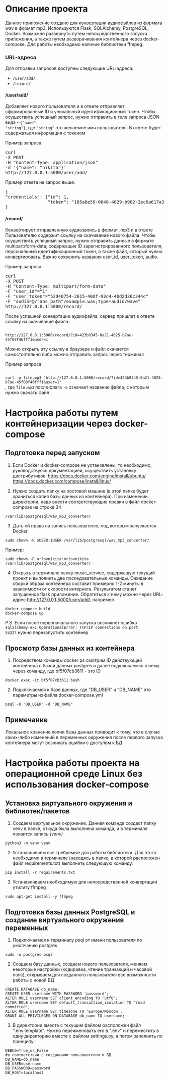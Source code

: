 # Описание проекта

Данное приложение создано для конвертации аудиофайлов из формата wav в формат mp3. Используются Flask, SQLAlchemy,
PostgreSQL, Docker. Возможно развернуть путем непосредственного запуска приложения, а также путем разворачивания
контейнера через docker-compose. Для работы необходимо наличие библиотеки ffmpeg.

### URL-адреса

Для отправки запросов доступны следующие URL-адреса:

- <code>/user/add/</code>
- <code>/record/</code>

#### /user/add/

Добавляет нового пользователя и в ответе отправляет сформированный ID и уникальный идентификационный токен.
Чтобы осуществить успешный запрос, нужно отправить в теле запроса JSON вида - <code>{"name": "string"}</code>,
где <code>"string"</code> это желаемое имя пользователя. В ответе будет содержаться информация с токеном

Пример запроса:
<pre>
curl 
-X POST 
-H "Content-Type: application/json" 
-d '{"name": "nikita"}' 
http://127.0.0.1:5000/user/add/
</pre>

Пример ответа на запрос выше:
<pre>
{
"credentials": {"id": 1, 
                "token": "165a8e59-0648-4829-b902-2ec6a617a3c8"}
}
</pre>

#### /record/

Конвертирует отправленную аудиозапись в формат .mp3 и в ответе Пользователю содержит ссылку на скачивание нового файла.
Чтобы осуществить успешный запрос, нужно отправить данные в формате multipart/form-data, содержащие ID
зарегистрированного пользователя, персональный идентификационный токен, а также файл, который нужно конвертировать.
Важно сохранить названия user_id, user_token, audio.

Пример запроса:
<pre>
curl 
-X POST 
-H "Content-Type: multipart/form-data" 
-F "user_id"="1" 
-F "user_token"="52d40754-2615-40df-93c4-40d2d36c344c" 
-F "audio=@/"abs_path"/example.wav;type=audio/wave" 
http://127.0.0.1:5000/record/
</pre>

После успешной конвертации аудиофайла, сервер пришлет в ответе ссылку на скачивание файла:

<code>
http://127.0.0.1:5000/record/?id=423b9345-0a21-4025-b7ae-45f08f46fff1&user=1
</code>

Можно открыть эту ссылку в браузере и файл скачается самостоятельно либо можно отправить запрос через терминал

Пример запроса:

<code>
curl -o file.mp3 "http://127.0.0.1:5000/record/?id=423b9345-0a21-4025-b7ae-45f08f46fff1&user=1"
</code>, где 
<code>file.mp3</code> после флага <code>-о</code> означает название файла, с которым нужно скачать файл

# Настройка работы путем контейнеризации через docker-compose

## Подготовка перед запуском

1. Если Docker и docker-compose не установлены, то необходимо, руководствуясь документацией, осуществить установку
   дистрибутивов:
   https://docs.docker.com/engine/install/ubuntu/
   https://docs.docker.com/compose/install/linux/

2. Нужно создать папку на хостовой машине (в этой папке будет храниться копия базы данных из контейнера). При изменении
   директории, надо внести соответствующие правки в файл docker-compose на строке 34

```text
/var/lib/postgresql/wav_mp3_converter/
```

3. Дать ей права на запись пользователю, под которым запускается Docker

```text
sudo chown -R $USER:$USER /var/lib/postgresql/wav_mp3_converter/
```

Пример:

```text
sudo chown -R orlovnikita:orlovnikita /var/lib/postgresql/wav_mp3_converter/
```

4. Открыть в терминале папку music_service, содержащую текущий проект и выполнить две последовательные команды.
   Ожидание сборки образа контейнера составит примерно 1-2 минуты в зависимости от скорости интернета. Результатом
   станет
   запущенное flask приложение. Обратиться к нему можно через URL-адрес http://127.0.0.1:5000/user/add/, например

```text
docker-compose build
docker-compose up
```

P.S.
Если после первоначального запуска возникнет ошибка
<code>sqlalchemy.exc.OperationalError: TCP/IP connections on port 5432?</code>
нужно перезапустить контейнер

## Просмотр базы данных из контейнера

1. Посредством команды docker ps смотрим ID действующей контейнера с базой данных postgres и далее подключаемся к
   нему через команду, где bf5f07cb3611 - это ID

```text
docker exec -it bf5f07cb3611 bash
```

2. Подключаемся к базе данных, где "DB_USER" и "DB_NAME" это параметры из файла docker-compose.yml

```text
psql -U "DB_USER" -d "DB_NAME"
```

## Примечание

Локальное хранение копии базы данных приводит к тому, что в случае каких-либо изменений в
переменных окружения после первого запуска контейнера могут возникать ошибки с доступом к БД

# Настройка работы проекта на операционной среде Linux без использования docker-compose

## Установка виртуального окружения и библиотек/пакетов

1. Создаем виртуальное окружение. Данная команда создаст папку venv в папке, откуда была выполнена команда, и в
   терминале появится запись *(venv)*

```text
python3 -m venv venv
```

2. Устанавливаем все требуемые для работы библиотеки. Для этого необходимо в терминале (находясь в папке, в которой
   расположен файл requirements.txt) выполнить следующую команду:

```text
pip install -r requirements.txt
```

3. Устанавливаем необходимую для непосредственной конвертации утилиту ffmpeg

```text
sudo apt-get install -y ffmpeg
```

## Подготовка базы данных PostgreSQL и создание виртуального окружения переменных

1. Подключаемся к терминалу psql от имени пользователя по умолчанию postgres

```text
sudo -u postgres psql
```

2. Создаем базу данных, создаем нового пользователя, меняем некоторые настройки (кодировка, чтение транзакций и
   часовой пояс), открываем для созданного пользователя все возможности работы с новой БД

```postgresql
CREATE DATABASE db_name;
CREATE USER username WITH PASSWORD 'password';
ALTER ROLE username SET client_encoding TO 'utf8';
ALTER ROLE username SET default_transaction_isolation TO 'read committed';
ALTER ROLE username SET timezone TO 'Europe/Moscow';
GRANT ALL PRIVILEGES ON DATABASE db_name TO username;
```

3. В директории вместе с текущим файлом расположен файл ".env.template". Нужно переименовать его в ".env" и переместить
   в одну директорию вместе с файлом settings.py, а потом заполнить по принципу:

```dotenv
DEBUG=True_or_False
#в соответствии с созданными пользователем и БД
DB_NAME=db_name
DB_USER=username
DB_PASSWORD=password
DB_HOST=localhost
```
